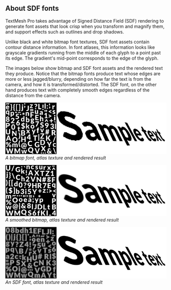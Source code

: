 ## About SDF fonts

TextMesh Pro takes advantage of Signed Distance Field (SDF) rendering to generate font assets that look crisp when you transform and magnify them, and support effects such as outlines and drop shadows.

Unlike black and white bitmap font textures, SDF font assets contain contour distance information. In font atlases, this information looks like grayscale gradients running from the middle of each glyph to a point past its edge. The gradient's mid-point corresponds to the edge of the glyph.

The images below show bitmap and SDF font assets and the rendered text they produce. Notice that the bitmap fonts produce text whose edges are more or less jagged/blurry, depending on how far the text is from the camera, and how it is transformed/distorted. The SDF font, on the other hand produces text with completely smooth edges regardless of the distance from the camera.

![](images/TMP_FontAsssetBMPRaster.png)
_A bitmap font, atlas texture and rendered result_

![](images/TMP_FontAsssetBMPSmooth.png)
_A smoothed bitmap, atlas texture and rendered result_

![](images/TMP_FontAsssetSDF.png)
_An SDF font, atlas texture and rendered result_
